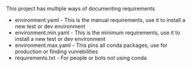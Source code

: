 This project has multiple ways of documenting requirements

- environment.yaml - This is the manual requirements, use it to install a new test or dev environment
- environment.min.yaml - This is the minimum requirements, use it to install a new test or dev environment
- environment.max.yaml - This pins all conda packages, use for production or finding vunrebilities
- requirements.txt - For people or bots not using conda
